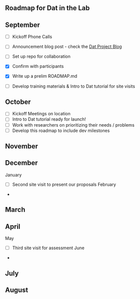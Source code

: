 ## Roadmap for Dat in the Lab
September
- 
-[ ] Kickoff Phone Calls
  
-[ ] Announcement blog post - check the [Dat Project Blog](https://blog.datproject.org/)
  
-[ ] Set up repo for collaboration
  
-[x] Confirm with participants
  
-[x] Write up a prelim ROADMAP.md
  
-[ ] Develop training materials & Intro to Dat tutorial for site visits
  
  
October
- 
-[ ] Kickoff Meetings on location
-[ ] Intro to Dat tutorial ready for launch!
-[ ] Work with researchers on prioritizing their needs / problems
-[ ] Develop this roadmap to include dev milestones 
 
November
- 
December
- 
January
-[ ] Second site visit to present our proposals
February
- 
March
- 
April
- 
May
-[ ] Third site visit for assessment
June
- 
July 
- 
August
- 

